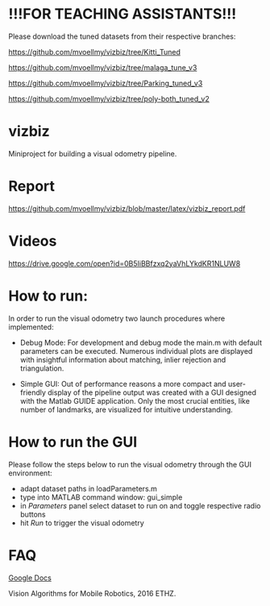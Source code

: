 # !!!FOR TEACHING ASSISTANTS!!!
Please download the tuned datasets from their respective branches:

https://github.com/mvoellmy/vizbiz/tree/Kitti_Tuned

https://github.com/mvoellmy/vizbiz/tree/malaga_tune_v3

https://github.com/mvoellmy/vizbiz/tree/Parking_tuned_v3

https://github.com/mvoellmy/vizbiz/tree/poly-both_tuned_v2

# vizbiz
Miniproject for building a visual odometry pipeline.
# Report 
https://github.com/mvoellmy/vizbiz/blob/master/latex/vizbiz_report.pdf
# Videos
https://drive.google.com/open?id=0B5IiBBfzxq2yaVhLYkdKR1NLUW8
# How to run:
In order to run the visual odometry two launch procedures where implemented:

* Debug Mode: For development and debug mode the main.m with default parameters can be executed. Numerous individual plots are displayed with insightful information about matching, inlier rejection and triangulation.

* Simple GUI: Out of performance reasons a more compact and user-friendly display of the pipeline output was created with a GUI designed with the Matlab GUIDE application. Only the most crucial entities, like number of landmarks, are visualized for intuitive understanding.

# How to run the GUI
Please follow the steps below to run the visual odometry through the GUI environment:

* adapt dataset paths in loadParameters.m
* type into MATLAB command window: gui_simple
* in *Parameters* panel select dataset to run on and toggle respective radio buttons
* hit *Run* to trigger the visual odometry

# FAQ
[Google Docs](https://docs.google.com/document/d/1RiG-70-2xwgPcNLGuMzIm5BZ4n8TPx_bFLPe546079E/edit "Whoever finds this last pays a round of coffe. ;) Sign here: Miro, Pascal, Fabio")

Vision Algorithms for Mobile Robotics, 2016 ETHZ.
